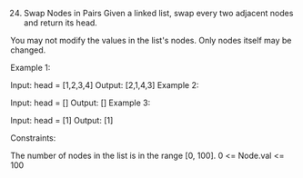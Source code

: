 24. Swap Nodes in Pairs
Given a linked list, swap every two adjacent nodes and return its head.

You may not modify the values in the list's nodes. Only nodes itself may be changed.

 

Example 1:


Input: head = [1,2,3,4]
Output: [2,1,4,3]
Example 2:

Input: head = []
Output: []
Example 3:

Input: head = [1]
Output: [1]
 

Constraints:

The number of nodes in the list is in the range [0, 100].
0 <= Node.val <= 100

